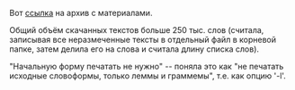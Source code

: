 Вот [ссылка](https://drive.google.com/drive/folders/1zXw18xPDoMJHwT5-_WK7R3yl5_okeLQN?usp=sharing) на архив с материалами.

Общий объём скачанных текстов больше 250 тыс. слов (считала, записывая все неразмеченные тексты в отдельный файл в корневой папке, затем делила его на слова и считала длину списка слов).

"Начальную форму печатать не нужно" -- поняла это как "не печатать исходные словоформы, только леммы и граммемы", т.е. как опцию '-l'.
